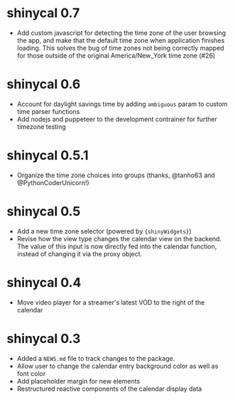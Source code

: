 # shinycal 0.7

* Add custom javascript for detecting the time zone of the user browsing the app, and make that the default time zone when application finishes loading. This solves the bug of time zones not being correctly mapped for those outside of the original America/New_York time zone (#26)

# shinycal 0.6

* Account for daylight savings time by adding `ambiguous` param to custom time parser functions
* Add nodejs and puppeteer to the development contrainer for further timezone testing

# shinycal 0.5.1

* Organize the time zone choices into groups (thanks, @tanho63 and @PythonCoderUnicorn!)
# shinycal 0.5

* Add a new time zone selector (powered by `{shinyWidgets}`) 
* Revise how the view type changes the calendar view on the backend. The value of this input is now directly fed into the calendar function, instead of changing it via the proxy object.
# shinycal 0.4

* Move video player for a streamer's latest VOD to the right of the calendar
# shinycal 0.3

* Added a `NEWS.md` file to track changes to the package.
* Allow user to change the calendar entry background color as well as font color
* Add placeholder margin for new elements
* Restructured reactive components of the calendar display data
